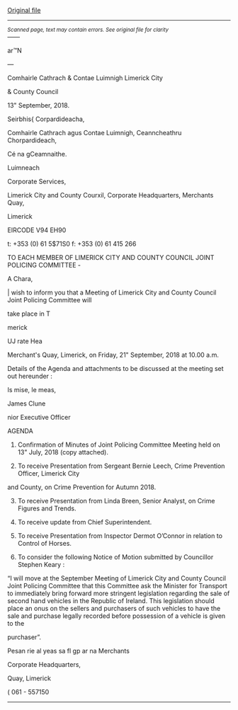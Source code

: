 [Original file](https://www.limerick.ie/sites/default/files/media/documents/2018-09/agenda.pdf)

---
*<small>Scanned page, text may contain errors. See original file for clarity</small>*  
——

ar™N

—

Comhairle Cathrach
& Contae Luimnigh
Limerick City

& County Council

13" September, 2018.

Seirbhis{ Corpardideacha,

Comhairle Cathrach agus Contae Luimnigh,
Ceanncheathru Chorpardideach,

Cé na gCeamnaithe.

Luimneach

Corporate Services,

Limerick City and County Courxil,
Corporate Headquarters,
Merchants Quay,

Limerick

EIRCODE V94 EH90

t: +353 (0) 61 5$71S0
f: +353 (0) 61 415 266

TO EACH MEMBER OF LIMERICK CITY AND COUNTY COUNCIL JOINT POLICING COMMITTEE -

A Chara,

| wish to inform you that a Meeting of Limerick City and County Council Joint Policing Committee will

take place in T

merick

UJ rate Hea

Merchant's Quay, Limerick, on Friday, 21" September, 2018 at 10.00 a.m.

Details of the Agenda and attachments to be discussed at the meeting set out hereunder :

Is mise, le meas,

James Clune

nior Executive Officer

AGENDA

1. Confirmation of Minutes of Joint Policing Committee Meeting held on 13" July, 2018 (copy
attached).

2. To receive Presentation from Sergeant Bernie Leech, Crime Prevention Officer, Limerick City

and County, on Crime Prevention for Autumn 2018.

3. To receive Presentation from Linda Breen, Senior Analyst, on Crime Figures and Trends.

4. To receive update from Chief Superintendent.

5. To receive Presentation from Inspector Dermot O’Connor in relation to Control of Horses.

6. To consider the following Notice of Motion submitted by Councillor Stephen Keary :

“I will move at the September Meeting of Limerick City and County Council Joint Policing
Committee that this Committee ask the Minister for Transport to immediately bring forward
more stringent legislation regarding the sale of second hand vehicles in the Republic of
Ireland. This legislation should place an onus on the sellers and purchasers of such vehicles
to have the sale and purchase legally recorded before possession of a vehicle is given to the

purchaser”.

Pesan rie al yeas sa fl gp ar na
Merchants

Corporate Headquarters,

Quay, Limerick

( 061 - 557150


---

